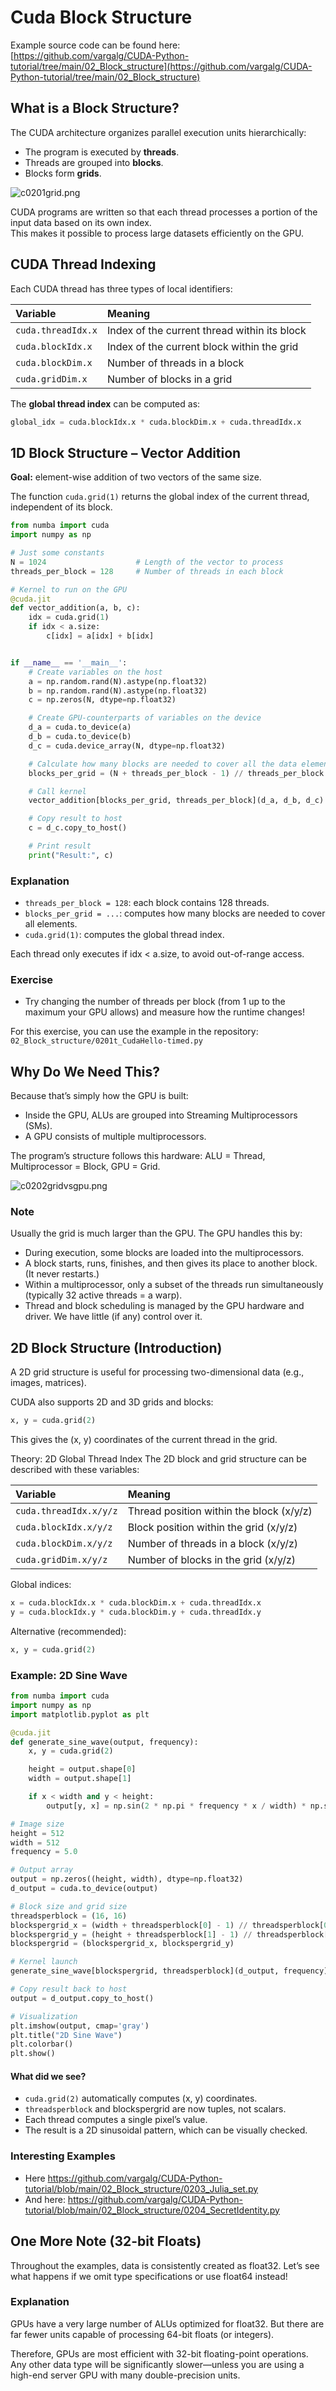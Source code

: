 # Cuda Block Structure

Example source code can be found here:
[https://github.com/vargalg/CUDA-Python-tutorial/tree/main/02_Block_structure](https://github.com/vargalg/CUDA-Python-tutorial/tree/main/02_Block_structure)

## What is a Block Structure?

The CUDA architecture organizes parallel execution units hierarchically:

- The program is executed by **threads**.  
- Threads are grouped into **blocks**.  
- Blocks form **grids**.  

![c0201grid.png](https://wiki.varex.hu/assets/cuda/en0201blockstructure.png)

CUDA programs are written so that each thread processes a portion of the input data based on its own index.  
This makes it possible to process large datasets efficiently on the GPU.

## CUDA Thread Indexing

Each CUDA thread has three types of local identifiers:

| Variable             | Meaning |
|:---------------------|:--------|
| `cuda.threadIdx.x`   | Index of the current thread within its block |
| `cuda.blockIdx.x`    | Index of the current block within the grid |
| `cuda.blockDim.x`    | Number of threads in a block |
| `cuda.gridDim.x`     | Number of blocks in a grid |

The **global thread index** can be computed as:

```python
global_idx = cuda.blockIdx.x * cuda.blockDim.x + cuda.threadIdx.x
```

## 1D Block Structure – Vector Addition

**Goal:** element-wise addition of two vectors of the same size.

The function `cuda.grid(1)` returns the global index of the current thread, independent of its block.

```python
from numba import cuda
import numpy as np

# Just some constants
N = 1024                    # Length of the vector to process
threads_per_block = 128     # Number of threads in each block

# Kernel to run on the GPU
@cuda.jit
def vector_addition(a, b, c):
    idx = cuda.grid(1)
    if idx < a.size:
        c[idx] = a[idx] + b[idx]


if __name__ == '__main__':
    # Create variables on the host
    a = np.random.rand(N).astype(np.float32)
    b = np.random.rand(N).astype(np.float32)
    c = np.zeros(N, dtype=np.float32)

    # Create GPU-counterparts of variables on the device
    d_a = cuda.to_device(a)
    d_b = cuda.to_device(b)
    d_c = cuda.device_array(N, dtype=np.float32)

    # Calculate how many blocks are needed to cover all the data elements
    blocks_per_grid = (N + threads_per_block - 1) // threads_per_block

    # Call kernel
    vector_addition[blocks_per_grid, threads_per_block](d_a, d_b, d_c)

    # Copy result to host
    c = d_c.copy_to_host()

    # Print result
    print("Result:", c)
```

### Explanation

- `threads_per_block = 128`: each block contains 128 threads.
- `blocks_per_grid = ...`: computes how many blocks are needed to cover all elements.
- `cuda.grid(1)`: computes the global thread index.

Each thread only executes if idx < a.size, to avoid out-of-range access.

### Exercise

- Try changing the number of threads per block (from 1 up to the maximum your GPU allows) and measure how the runtime changes!

For this exercise, you can use the example in the repository:
`02_Block_structure/0201t_CudaHello-timed.py`

## Why Do We Need This?

Because that’s simply how the GPU is built:

- Inside the GPU, ALUs are grouped into Streaming Multiprocessors (SMs).
- A GPU consists of multiple multiprocessors.

The program’s structure follows this hardware: ALU = Thread, Multiprocessor = Block, GPU = Grid.

![c0202gridvsgpu.png](https://wiki.varex.hu/assets/cuda/en0202gridandgpu.png)


### Note

Usually the grid is much larger than the GPU. The GPU handles this by:
- During execution, some blocks are loaded into the multiprocessors.
- A block starts, runs, finishes, and then gives its place to another block. (It never restarts.)
- Within a multiprocessor, only a subset of the threads run simultaneously (typically 32 active threads = a warp).
- Thread and block scheduling is managed by the GPU hardware and driver. We have little (if any) control over it.


## 2D Block Structure (Introduction)
A 2D grid structure is useful for processing two-dimensional data (e.g., images, matrices).

CUDA also supports 2D and 3D grids and blocks:

```python
x, y = cuda.grid(2)
```

This gives the (x, y) coordinates of the current thread in the grid.

Theory: 2D Global Thread Index
The 2D block and grid structure can be described with these variables:

| Variable | Meaning |
|:--------|:--------|
| `cuda.threadIdx.x/y/z`	| Thread position within the block (x/y/z) |
| `cuda.blockIdx.x/y/z`	| Block position within the grid (x/y/z) |
| `cuda.blockDim.x/y/z`	| Number of threads in a block (x/y/z) |
| `cuda.gridDim.x/y/z`	| Number of blocks in the grid (x/y/z) |

Global indices:

```python
x = cuda.blockIdx.x * cuda.blockDim.x + cuda.threadIdx.x
y = cuda.blockIdx.y * cuda.blockDim.y + cuda.threadIdx.y
```

Alternative (recommended):

```python
x, y = cuda.grid(2)
```


### Example: 2D Sine Wave

```python
from numba import cuda
import numpy as np
import matplotlib.pyplot as plt

@cuda.jit
def generate_sine_wave(output, frequency):
    x, y = cuda.grid(2)

    height = output.shape[0]
    width = output.shape[1]

    if x < width and y < height:
        output[y, x] = np.sin(2 * np.pi * frequency * x / width) * np.sin(2 * np.pi * frequency * y / height)

# Image size
height = 512
width = 512
frequency = 5.0

# Output array
output = np.zeros((height, width), dtype=np.float32)
d_output = cuda.to_device(output)

# Block size and grid size
threadsperblock = (16, 16)
blockspergrid_x = (width + threadsperblock[0] - 1) // threadsperblock[0]
blockspergrid_y = (height + threadsperblock[1] - 1) // threadsperblock[1]
blockspergrid = (blockspergrid_x, blockspergrid_y)

# Kernel launch
generate_sine_wave[blockspergrid, threadsperblock](d_output, frequency)

# Copy result back to host
output = d_output.copy_to_host()

# Visualization
plt.imshow(output, cmap='gray')
plt.title("2D Sine Wave")
plt.colorbar()
plt.show()
```

#### What did we see?
- `cuda.grid(2)` automatically computes (x, y) coordinates.
- `threadsperblock` and blockspergrid are now tuples, not scalars.
- Each thread computes a single pixel’s value.
- The result is a 2D sinusoidal pattern, which can be visually checked.

### Interesting Examples

- Here https://github.com/vargalg/CUDA-Python-tutorial/blob/main/02_Block_structure/0203_Julia_set.py
- And here: https://github.com/vargalg/CUDA-Python-tutorial/blob/main/02_Block_structure/0204_SecretIdentity.py

## One More Note (32-bit Floats)

Throughout the examples, data is consistently created as float32.
Let’s see what happens if we omit type specifications or use float64 instead!

### Explanation

GPUs have a very large number of ALUs optimized for float32. But there are far fewer units capable of processing 64-bit floats (or integers).

Therefore, GPUs are most efficient with 32-bit floating-point operations. Any other data type will be significantly slower—unless you are using a high-end server GPU with many double-precision units.